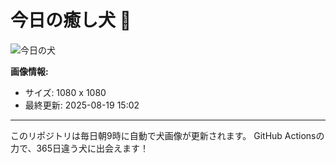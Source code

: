 # 今日の癒し犬 🐶

![今日の犬](https://cdn2.thedogapi.com/images/8Fs-5iUCH.jpg)

**画像情報:**
- サイズ: 1080 x 1080
- 最終更新: 2025-08-19 15:02

---

このリポジトリは毎日朝9時に自動で犬画像が更新されます。
GitHub Actionsの力で、365日違う犬に出会えます！
